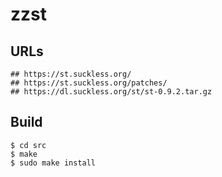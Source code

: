 zzst
====

## URLs

    ## https://st.suckless.org/
    ## https://st.suckless.org/patches/
    ## https://dl.suckless.org/st/st-0.9.2.tar.gz

## Build

    $ cd src
    $ make
    $ sudo make install
